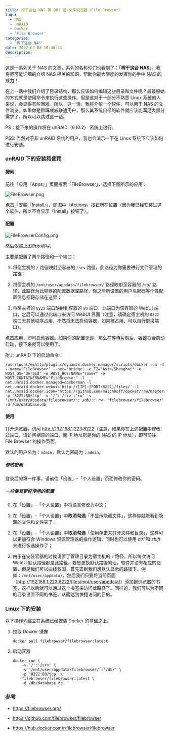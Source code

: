 ```yaml
---
title: 榨干这台 NAS 第 001 话-文件浏览器（File Browser）
tags:
  - NAS
  - unRAID
  - Docker
  - 'File Browser'
categories:
  - '榨干这台 NAS'
date: 2022-08-08 16:08:44
description:
---
```


这是一系列关于 NAS 的文章，系列的名称你们也看到了：「**榨干这台 NAS**」。我将尽可能详细的介绍 NAS 相关的知识，帮助你最大限度的发挥你的手中 NAS 的威力！

<!-- more -->

在上一话中我们介绍了目录结构，那么应该如何编辑这些目录和文件呢？最最原始的方式就是使用命令来执行这些操作。但是这对于一部分不熟悉 Linux 系统的人来说，会显得有些困难。所以，这一话，我将介绍一个软件，可以用于 NAS 的文件浏览。如果你是群晖或威联通用户，那么其系统自带的软件就应该能满足大部分需求了，所以可以跳过这一话。

PS：接下来的操作将在 unRAID（6.10.2） 系统上进行。

PSS: 当然对于非 unRAID 系统的用户，我也会演示一下在 Linux 系统下应该如何进行安装。

### unRAID 下的安装和使用

#### 搜索

前往「应用『Apps』」页面搜索「FileBrowser」，选择下图所示的应用：

![FileBrowser.png](https://cdn.jsdelivr.net/gh/AemonCao/AemonCao.github.io@master/source/_posts/榨干这台NAS第001话-文件浏览器（FileBrowser）/FileBrowser.png)

点击「安装『Install』」，即图中「Actions」按钮所在位置（因为我已经安装过这个软件，所以不会显示「Install」按钮了）。

#### 配置

![FileBrowserConfig.png](https://cdn.jsdelivr.net/gh/AemonCao/AemonCao.github.io@master/source/_posts/榨干这台NAS第001话-文件浏览器（FileBrowser）/FileBrowserConfig.png)

然后依照上图所示填写。

主要是配置了两个路径和一个端口：

1. 将宿主机的 `/` 路径映射至容器的 `/srv` 路径，此路径为你需要进行文件管理的路径；

2. 将宿主机的 `/mnt/user/appdata/filebrowser/` 路径映射至容器的 `/db/` 路径，此路径为此容器的配置数据库路径，你之后所设置的用户名密码等个性配置信息都将存储在这里；

3. 将宿主机的 `8222` 端口映射到容器的 `80` 端口，此端口为该容器的 WebUI 端口，之后可以通过此端口来访问 WebUI 界面（注意，请确定宿主机的 `8222` 端口无其他程序占用，不然将无法启动容器，如果被占用，可以自行更换端口）。

点击应用，即可启动容器。如果你的配置无误，那么在等待片刻后，容器将会自动启动，接下来就可以使用了。

附上 unRAID 下的启动命令：

```shell
/usr/local/emhttp/plugins/dynamix.docker.manager/scripts/docker run -d --name='FileBrowser' --net='bridge' -e TZ="Asia/Shanghai" -e HOST_OS="Unraid" -e HOST_HOSTNAME="Tower" -e HOST_CONTAINERNAME="FileBrowser" -l net.unraid.docker.managed=dockerman -l net.unraid.docker.webui='http://[IP]:[PORT:8222]/files/' -l net.unraid.docker.icon='https://github.com/maschhoff/docker/raw/master/filebrowser/35781395.png' -p '8222:80/tcp' -v '/':'/srv':'rw' -v '/mnt/user/appdata/filebrowser/':'/db/':'rw' 'filebrowser/filebrowser' -d /db/database.db
```

#### 使用

打开浏览器，访问 <http://192.168.1.223:8222>（注意，如果你在上述配置中修改过端口，请访问相应的端口，而 IP 地址则是你的 NAS 的 IP 地址），即可前往 File Browser 的操作页面。

默认的用户名为：`admin`，默认为密码为：`admin`。

##### 修改密码

登录后的第一件事，请前往「设置」-「个人设置」页面修改你的密码。

##### 一些使其更好使用的配置

0. 在「设置」-「个人设置」中将语言修改为中文；

1. 在「设置」-「个人设置」中**取消勾选**「不显示隐藏文件」，这样你就能看到隐藏的文件和文件夹了；

2. 在「设置」-「个人设置」中**取消勾选**「使用单击来打开文件和目录」，这样可以更加符合 Windows 资源管理器的操作逻辑，同时也可以使用 *ctrl* 和 *shift* 来进行多选操作了；

3. 由于在安装容器的时候设置了管理目录为宿主机的 `/` 路径，所以每次访问 WebUI 默认路径都是此路径，要想更换默认路径的话，软件并没有相应的设置，但是我们可以曲线救国，首先去到我们想默认显示的路径下。例如：`/mnt/user/appdata/`，然后我们只要将当前页面（<http://192.168.1.223:8222/files/mnt/user/appdata/>）添加到浏览器的书签，这样以后就可以通过这个书签来访问此路径了。同样的，我们可以为不同的目录设置不同的书签，从而达到快捷访问的目的。

### Linux 下的安装

以下操作均建立在系统已经安装 Docker 的基础之上。

1. 拉取 Docker 镜像

    ```shell
    docker pull filebrowser/filebrowser:latest
    ```

2. 启动容器

    ```shell
    docker run \
        -v '/':'/srv' \
        -v '/mnt/user/appdata/filebrowser/':'/db/' \
        -p '8222:80/tcp' \
        filebrowser/filebrowser:latest \
        -d /db/database.db
    ```

### 参考

* <https://filebrowser.org/>

* <https://github.com/filebrowser/filebrowser>

* <https://hub.docker.com/r/filebrowser/filebrowser>
